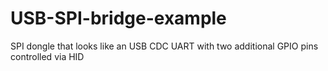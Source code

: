 # USB-SPI-bridge-example
SPI dongle that looks like an USB CDC UART with two additional GPIO pins controlled via HID
